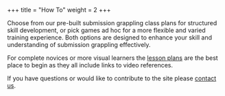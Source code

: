 +++
title = "How To"
weight = 2
+++

Choose from our pre-built submission grappling class plans for structured skill development, or pick games ad hoc for a more flexible and varied training experience. Both options are designed to enhance your skill and understanding of submission grappling effectively.

For complete novices or more visual learners the [lesson plans](/lesson_plans) are the best place to begin as they all include links to video references. 

If you have questions or would like to contribute to the site please [contact us](mailto:social@slimemoldgrappling.com).